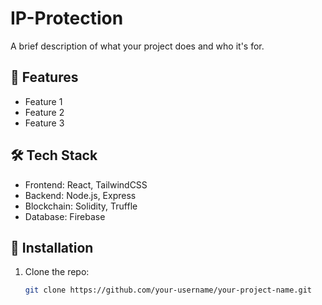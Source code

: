 # IP-Protection

A brief description of what your project does and who it's for.

## 🚀 Features

- Feature 1
- Feature 2
- Feature 3

## 🛠️ Tech Stack

- Frontend: React, TailwindCSS
- Backend: Node.js, Express
- Blockchain: Solidity, Truffle
- Database: Firebase

## 🧪 Installation

1. Clone the repo:
   ```bash
   git clone https://github.com/your-username/your-project-name.git
